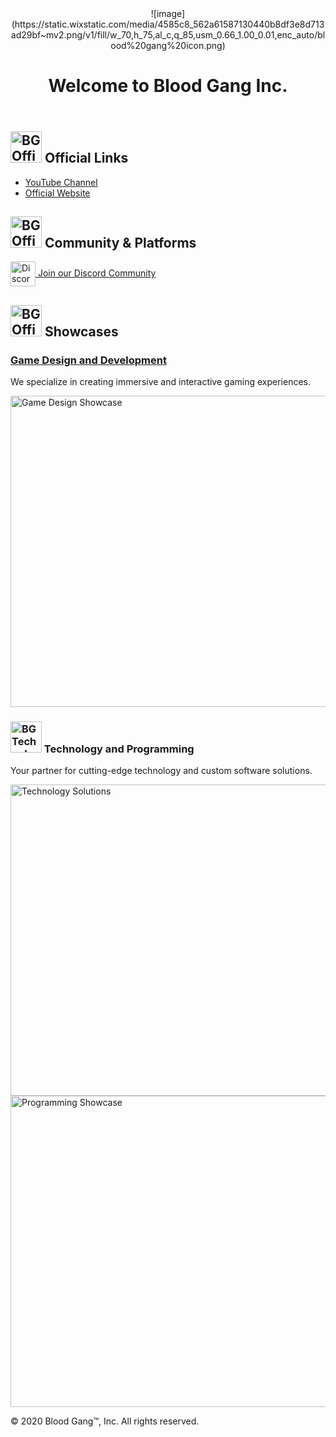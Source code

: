 <!DOCTYPE html>
<html lang="en">
<head>
    <meta charset="UTF-8">
    <meta name="viewport" content="width=device-width, initial-scale=1.0">
</head>
<body>
    <header>
       ![image](https://static.wixstatic.com/media/4585c8_562a61587130440b8df3e8d713ad29bf~mv2.png/v1/fill/w_70,h_75,al_c,q_85,usm_0.66_1.00_0.01,enc_auto/blood%20gang%20icon.png) <h1>Welcome to Blood Gang Inc.</h1>
    </header>
    <section>
        <h2>
            <img src="https://github.com/user-attachments/assets/ba78de70-ec68-45e8-8d4b-fbc5de812820" alt="BG Official Logo" width="50" height="50">
            Official Links
        </h2>
        <ul>
            <li><a href="https://youtube.com/@BloodGangInc" target="_blank">YouTube Channel</a></li>
            <li><a href="https://blood-gang-inc.github.io/.github/" target="_blank">Official Website</a></li>
        </ul>
    </section>
    <section>
        <h2>
            <img src="https://github.com/user-attachments/assets/ba78de70-ec68-45e8-8d4b-fbc5de812820" alt="BG Official Logo" width="50" height="50">
            Community & Platforms
        </h2>
        <div class="button-container">
            <a href="https://linkr.it/blood" target="_blank">
                <img src="https://files.catbox.moe/cunqhf.png" alt="Discord Logo" style="vertical-align: middle;" width="40" height="40">
                Join our Discord Community
            </a>
        </div>
    </section>
    <section>
        <h2>
            <img src="https://github.com/user-attachments/assets/ba78de70-ec68-45e8-8d4b-fbc5de812820" alt="BG Official Logo" width="50" height="50">
            Showcases
        </h2>
        <div class="work-images">
            <article>
                <h3><a href="https://linkr.it/waist" target="_blank">Game Design and Development</a></h3>
                <p>We specialize in creating immersive and interactive gaming experiences.</p>
                <img src="https://static.wixstatic.com/media/4585c8_e600e1468e5d4361aca78861e48ff266~mv2.png/v1/fit/w_552,h_498,q_90/4585c8_e600e1468e5d4361aca78861e48ff266~mv2.webp" alt="Game Design Showcase" width="552" height="498">
            </article>
            <article>
                <h3><img src="https://github.com/user-attachments/assets/9f0e8206-d37e-4ce9-9fa4-fb1832e4c8c2" alt="BG Technology Logo" width="50" height="50"> Technology and Programming</h3>
                <p>Your partner for cutting-edge technology and custom software solutions.</p>
                <img src="https://static.wixstatic.com/media/4585c8_86a668aa442d4588828dc8e8f9f39e2c~mv2.png/v1/fit/w_533,h_498,q_90/4585c8_86a668aa442d4588828dc8e8f9f39e2c~mv2.webp" alt="Technology Solutions" width="533" height="498">
                <img src="https://static.wixstatic.com/media/4585c8_ffc5498a37d5475ba36345dc52390439~mv2.png/v1/fit/w_526,h_498,q_90/4585c8_ffc5498a37d5475ba36345dc52390439~mv2.webp" alt="Programming Showcase" width="526" height="498">
            </article>
        </div>
    </section>
    <footer>
        <p>&copy; 2020 Blood Gang™️, Inc. All rights reserved.</p>
    </footer>
</body>
</html>
